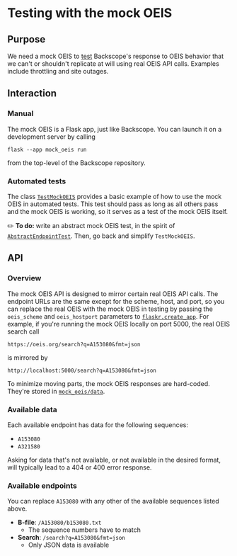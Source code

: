 # Testing with the mock OEIS

## Purpose

We need a mock OEIS to [test](tests.md) Backscope's response to OEIS behavior that we can't or shouldn't replicate at will using real OEIS API calls. Examples include throttling and site outages.

## Interaction

### Manual

The mock OEIS is a Flask app, just like Backscope. You can launch it on a development server by calling
```
flask --app mock_oeis run
```
from the top-level of the Backscope repository.

### Automated tests

The class [`TestMockOEIS`](../flaskr/nscope/test/test_mock_oeis.py) provides a basic example of how to use the mock OEIS in automated tests. This test should pass as long as all others pass and the mock OEIS is working, so it serves as a test of the mock OEIS itself.

:pencil2: **To do:** write an abstract mock OEIS test, in the spirit of [`AbstractEndpointTest`](../flaskr/nscope/test/abstract_endpoint_test.py). Then, go back and simplify `TestMockOEIS`.

## API

### Overview

The mock OEIS API is designed to mirror certain real OEIS API calls. The endpoint URLs are the same except for the scheme, host, and port, so you can replace the real OEIS with the mock OEIS in testing by passing the `oeis_scheme` and `oeis_hostport` parameters to [`flaskr.create_app`](../flaskr/__init__.py). For example, if you're running the mock OEIS locally on port 5000, the real OEIS search call
```
https://oeis.org/search?q=A153080&fmt=json
```
is mirrored by
```
http://localhost:5000/search?q=A153080&fmt=json
```
To minimize moving parts, the mock OEIS responses are hard-coded. They're stored in [`mock_oeis/data`](../mock_oeis/data).

### Available data

Each available endpoint has data for the following sequences:

- `A153080`
- `A321580`

Asking for data that's not available, or not available in the desired format, will typically lead to a 404 or 400 error response.

### Available endpoints

You can replace `A153080` with any other of the available sequences listed above.

- **B-file**: `/A153080/b153080.txt`
   - The sequence numbers have to match
- **Search**: `/search?q=A153080&fmt=json`
   - Only JSON data is available